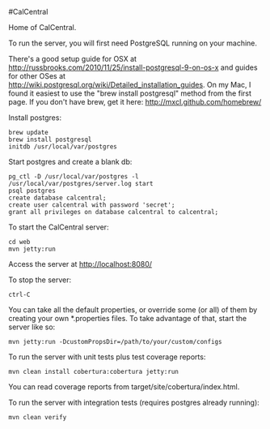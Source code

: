 #CalCentral

Home of CalCentral.

To run the server, you will first need PostgreSQL running on your machine. 

There's a good setup guide for OSX at <http://russbrooks.com/2010/11/25/install-postgresql-9-on-os-x> and guides for
other OSes at <http://wiki.postgresql.org/wiki/Detailed_installation_guides>. On my Mac, I found it easiest to
use the "brew install postgresql" method from the first page. If you don't have brew, get it here:
<http://mxcl.github.com/homebrew/>

Install postgres:
```
brew update
brew install postgresql
initdb /usr/local/var/postgres
```

Start postgres and create a blank db:
```
pg_ctl -D /usr/local/var/postgres -l /usr/local/var/postgres/server.log start
psql postgres
create database calcentral;
create user calcentral with password 'secret';
grant all privileges on database calcentral to calcentral;
```

To start the CalCentral server:
```
cd web
mvn jetty:run
```

Access the server at <http://localhost:8080/>

To stop the server:
```
ctrl-C
```

You can take all the default properties, or override some (or all) of them by creating your own *.properties
files. To take advantage of that, start the server like so:
```
mvn jetty:run -DcustomPropsDir=/path/to/your/custom/configs
```

To run the server with unit tests plus test coverage reports:
```
mvn clean install cobertura:cobertura jetty:run
```
You can read coverage reports from target/site/cobertura/index.html.

To run the server with integration tests (requires postgres already running):
```
mvn clean verify
```
